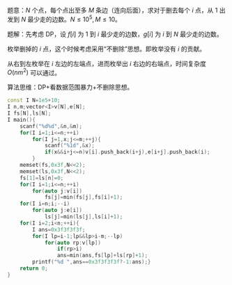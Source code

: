 题意：$N$ 个点，每个点出至多 $M$ 条边（连向后面），求对于删去每个 $i$ 点，从 $1$ 出发到 $N$ 最少走的边数。$N\le 10^5,M\le 10$。

题解：先考虑 DP，设 $f[i]$ 为 $1$ 到 $i$ 最少走的边数，$g[i]$ 为 $i$ 到 $N$ 最少走的边数。

枚举删掉的 $i$ 点，这个时候考虑采用“不删除”思想。即枚举没有 $i$ 的贡献。

从右到左枚举在 $i$ 左边的左端点，进而枚举出 $i$ 右边的右端点，时间复杂度 $O(nm^2)$ 可以通过。

算法思维：DP+看数据范围暴力+不删除思想。

```cpp
const I N=1e5+10;
I n,m;vector<I>v[N],e[N];
I fs[N],ls[N];
I main(){
	scanf("%d%d",&n,&m);
	for(I i=1;i<=n;++i)
		for(I j=1,x;j<=m;++j){
			scanf("%1d",&x);
			if(x&&i+j<=n)v[i].push_back(i+j),e[i+j].push_back(i);
		}
	memset(fs,0x3f,N<<2);
	memset(ls,0x3f,N<<2);
	fs[1]=ls[n]=0;
	for(I i=1;i<=n;++i)
		for(auto j:v[i])
			fs[j]=min(fs[j],fs[i]+1);
	for(I i=n;i;--i)
		for(auto j:e[i])
			ls[j]=min(ls[j],ls[i]+1);
	for(I i=2;i<n;++i){
		I ans=0x3f3f3f3f;
		for(I lp=i-1;lp&&lp>i-m;--lp)
			for(auto rp:v[lp])
				if(rp>i)
				ans=min(ans,fs[lp]+ls[rp]+1);
		printf("%d ",ans==0x3f3f3f3f?-1:ans);}
	return 0;
}
```

## 